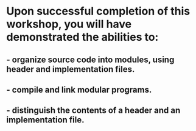 # Upon successful completion of this workshop, you will have demonstrated the abilities to:

## - organize source code into modules, using header and implementation files.
## - compile and link modular programs.
## - distinguish the contents of a header and an implementation file.
